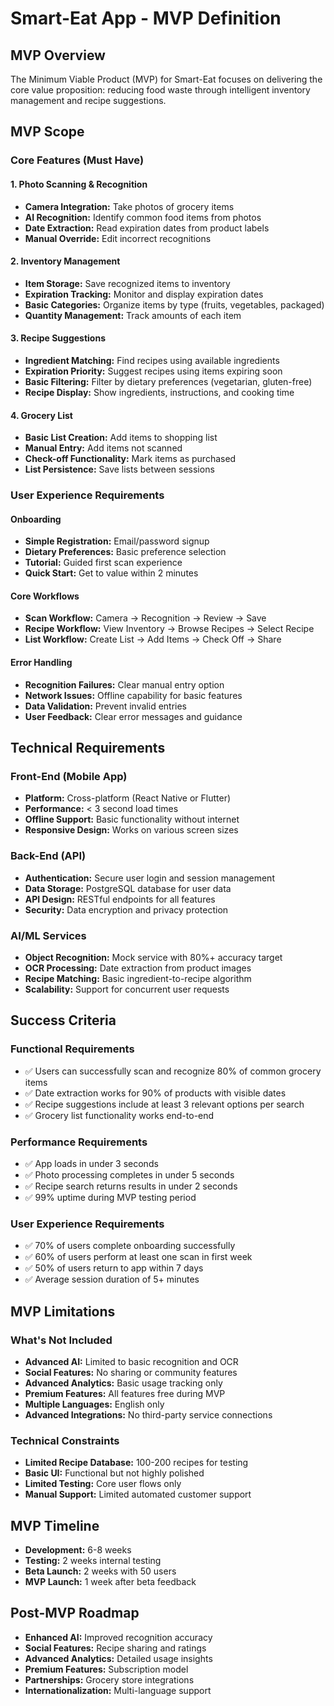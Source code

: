 # Smart-Eat App - MVP Definition

## MVP Overview
The Minimum Viable Product (MVP) for Smart-Eat focuses on delivering the core value proposition: reducing food waste through intelligent inventory management and recipe suggestions.

## MVP Scope

### Core Features (Must Have)

#### 1. Photo Scanning & Recognition
- **Camera Integration:** Take photos of grocery items
- **AI Recognition:** Identify common food items from photos
- **Date Extraction:** Read expiration dates from product labels
- **Manual Override:** Edit incorrect recognitions

#### 2. Inventory Management
- **Item Storage:** Save recognized items to inventory
- **Expiration Tracking:** Monitor and display expiration dates
- **Basic Categories:** Organize items by type (fruits, vegetables, packaged)
- **Quantity Management:** Track amounts of each item

#### 3. Recipe Suggestions
- **Ingredient Matching:** Find recipes using available ingredients
- **Expiration Priority:** Suggest recipes using items expiring soon
- **Basic Filtering:** Filter by dietary preferences (vegetarian, gluten-free)
- **Recipe Display:** Show ingredients, instructions, and cooking time

#### 4. Grocery List
- **Basic List Creation:** Add items to shopping list
- **Manual Entry:** Add items not scanned
- **Check-off Functionality:** Mark items as purchased
- **List Persistence:** Save lists between sessions

### User Experience Requirements

#### Onboarding
- **Simple Registration:** Email/password signup
- **Dietary Preferences:** Basic preference selection
- **Tutorial:** Guided first scan experience
- **Quick Start:** Get to value within 2 minutes

#### Core Workflows
- **Scan Workflow:** Camera → Recognition → Review → Save
- **Recipe Workflow:** View Inventory → Browse Recipes → Select Recipe
- **List Workflow:** Create List → Add Items → Check Off → Share

#### Error Handling
- **Recognition Failures:** Clear manual entry option
- **Network Issues:** Offline capability for basic features
- **Data Validation:** Prevent invalid entries
- **User Feedback:** Clear error messages and guidance

## Technical Requirements

### Front-End (Mobile App)
- **Platform:** Cross-platform (React Native or Flutter)
- **Performance:** < 3 second load times
- **Offline Support:** Basic functionality without internet
- **Responsive Design:** Works on various screen sizes

### Back-End (API)
- **Authentication:** Secure user login and session management
- **Data Storage:** PostgreSQL database for user data
- **API Design:** RESTful endpoints for all features
- **Security:** Data encryption and privacy protection

### AI/ML Services
- **Object Recognition:** Mock service with 80%+ accuracy target
- **OCR Processing:** Date extraction from product images
- **Recipe Matching:** Basic ingredient-to-recipe algorithm
- **Scalability:** Support for concurrent user requests

## Success Criteria

### Functional Requirements
- ✅ Users can successfully scan and recognize 80% of common grocery items
- ✅ Date extraction works for 90% of products with visible dates
- ✅ Recipe suggestions include at least 3 relevant options per search
- ✅ Grocery list functionality works end-to-end

### Performance Requirements
- ✅ App loads in under 3 seconds
- ✅ Photo processing completes in under 5 seconds
- ✅ Recipe search returns results in under 2 seconds
- ✅ 99% uptime during MVP testing period

### User Experience Requirements
- ✅ 70% of users complete onboarding successfully
- ✅ 60% of users perform at least one scan in first week
- ✅ 50% of users return to app within 7 days
- ✅ Average session duration of 5+ minutes

## MVP Limitations

### What's Not Included
- **Advanced AI:** Limited to basic recognition and OCR
- **Social Features:** No sharing or community features
- **Advanced Analytics:** Basic usage tracking only
- **Premium Features:** All features free during MVP
- **Multiple Languages:** English only
- **Advanced Integrations:** No third-party service connections

### Technical Constraints
- **Limited Recipe Database:** 100-200 recipes for testing
- **Basic UI:** Functional but not highly polished
- **Limited Testing:** Core user flows only
- **Manual Support:** Limited automated customer support

## MVP Timeline
- **Development:** 6-8 weeks
- **Testing:** 2 weeks internal testing
- **Beta Launch:** 2 weeks with 50 users
- **MVP Launch:** 1 week after beta feedback

## Post-MVP Roadmap
- **Enhanced AI:** Improved recognition accuracy
- **Social Features:** Recipe sharing and ratings
- **Advanced Analytics:** Detailed usage insights
- **Premium Features:** Subscription model
- **Partnerships:** Grocery store integrations
- **Internationalization:** Multi-language support 